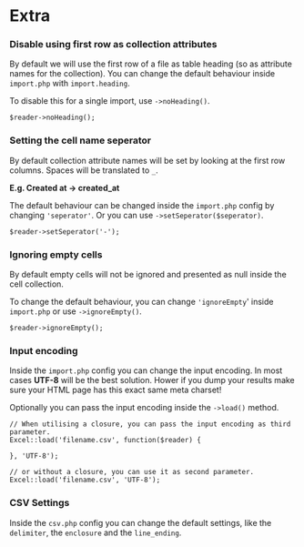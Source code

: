 # Extra

### Disable using first row as collection attributes

By default we will use the first row of a file as table heading (so as attribute names for the collection).
You can change the default behaviour inside `import.php` with `import.heading`.

To disable this for a single import, use `->noHeading()`.

    $reader->noHeading();

### Setting the cell name seperator
By default collection attribute names will be set by looking at the first row columns. Spaces will be translated to `_`.

**E.g. Created at -> created_at**

The default behaviour can be changed inside the `import.php` config by changing `'seperator'`. Or you can use `->setSeperator($seperator)`.

    $reader->setSeperator('-');

### Ignoring empty cells
By default empty cells will not be ignored and presented as null inside the cell collection.

To change the default behaviour, you can change `'ignoreEmpty`' inside `import.php` or use `->ignoreEmpty()`.

    $reader->ignoreEmpty();

### Input encoding

Inside the `import.php` config you can change the input encoding. In most cases **UTF-8** will be the best solution. Hower if you dump your results make sure your HTML page has this exact same meta charset!

Optionally you can pass the input encoding inside the `->load()` method.

    // When utilising a closure, you can pass the input encoding as third parameter.
    Excel::load('filename.csv', function($reader) {

    }, 'UTF-8');

    // or without a closure, you can use it as second parameter.
    Excel::load('filename.csv', 'UTF-8');

### CSV Settings

Inside the `csv.php` config you can change the default settings, like the `delimiter`, the `enclosure` and the `line_ending`.

